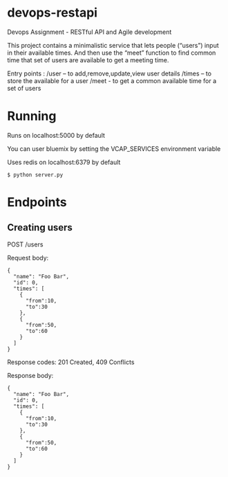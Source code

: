 # devops-restapi
Devops Assignment - RESTful API and Agile development

This project contains a minimalistic service that lets people (“users”) input in their available times. And then use the “meet” function to find common time that set of users are available to get a meeting time.

Entry points :
/user – to add,remove,update,view user details
/times – to store the available for a user
/meet -  to get a common available time for a set of users

# Running
Runs on localhost:5000 by default

You can user bluemix by setting the VCAP_SERVICES environment variable 

Uses redis on localhost:6379 by default
```
$ python server.py
```

# Endpoints
## Creating users
POST /users

Request body:
```
{
  "name": "Foo Bar", 
  "id": 0, 
  "times": [
    {
      "from":10, 
      "to":30
    },
    {
      "from":50, 
      "to":60
    }
  ]
}
```
Response codes: 201 Created, 409 Conflicts 

Response body:
```
{
  "name": "Foo Bar", 
  "id": 0, 
  "times": [
    {
      "from":10, 
      "to":30
    },
    {
      "from":50, 
      "to":60
    }
  ]
}
```
